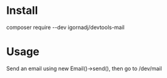 # Install #

composer require --dev igornadj/devtools-mail


# Usage #

Send an email using new Email()->send(), then go to /dev/mail
